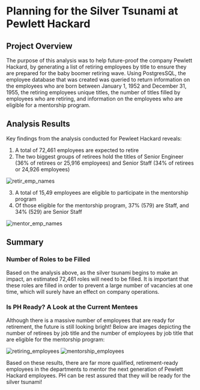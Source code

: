 # Planning for the Silver Tsunami at Pewlett Hackard

## Project Overview
The purpose of this analysis was to help future-proof the company Pewlett Hackard, by generating a list of retiring employees by title to ensure they are prepared for the baby boomer retiring wave. Using PostgresSQL, the employee database that was created was queried to return information on the employees who are born between January 1, 1952 and December 31, 1955, the retiring employees unique titles, the number of titles filled by employees who are retiring, and information on the employees who are eligible for a mentorship program.

## Analysis Results
Key findings from the analysis conducted for Pewleet Hackard reveals:

1. A total of 72,461 employees are expected to retire 
2. The two biggest groups of retirees hold the titles of Senior Engineer (36% of retirees or 25,916 employees) and Senior Staff (34% of retirees or 24,926 employees)

![retir_emp_names](https://user-images.githubusercontent.com/96188669/195454868-c1fc2aef-1ed6-416e-bd7f-b286d306a28b.png)

3. A total of 15,49 employees are eligible to participate in the mentorship program
4. Of those eligible for the mentorship program, 37% (579) are Staff, and 34% (529) are Senior Staff

![mentor_emp_names](https://user-images.githubusercontent.com/96188669/195454890-802575cd-b44a-4017-98a0-c84f0a71e5f7.png)

## Summary

### Number of Roles to be Filled
Based on the analysis above, as the silver tsunami begins to make an impact, an estimated 72,461 roles will need to be filled. It is important that these roles are filled in order to prevent a large number of vacancies at one time, which will surely have an effect on company operations. 

### Is PH Ready? A Look at the Current Mentees
Although there is a massive number of employees that are ready for retirement, the future is still looking bright! Below are images depicting the number of retirees by job title and the number of employees by job title that are eligible for the mentorship program:

![retiring_employees](https://user-images.githubusercontent.com/96188669/195455020-99d418d0-72d3-43bd-af40-d883717e73a0.png)
![mentorship_employees](https://user-images.githubusercontent.com/96188669/195455048-c1e92fd3-8333-4cb3-b5d2-963eb2b9779c.png)


Based on these results, there are far more qualified, retirement-ready employees in the departments to mentor the next generation of Pewlett Hackard employees. PH can be rest assured that they will be ready for the silver tsunami!
